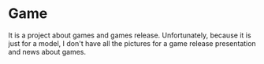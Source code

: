 # Game

 It is a project about games and games release. Unfortunately, because it is just for a model, 
 I don't have all the pictures for a game release presentation and news about games.